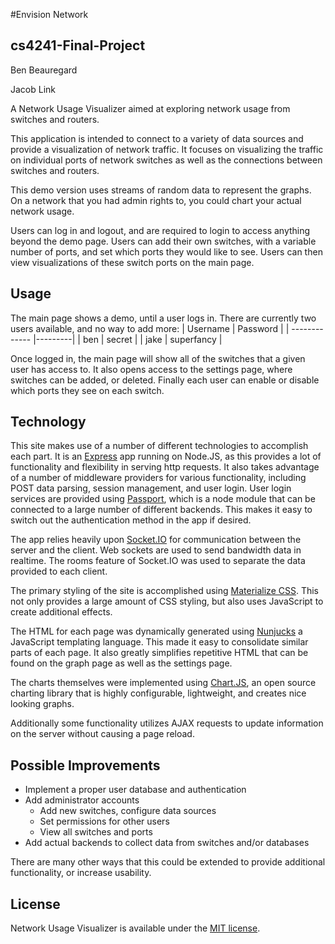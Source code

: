 #Envision Network
## cs4241-Final-Project
Ben Beauregard

Jacob Link

A Network Usage Visualizer aimed at exploring network usage from switches and routers.

This application is intended to connect to a variety of data sources and provide a visualization of network traffic. 
It focuses on visualizing the traffic on individual ports of network switches as well as the connections between 
switches and routers.

This demo version uses streams of random data to represent the graphs. On a network that you had admin rights to,
you could chart your actual network usage.

Users can log in and logout, and are required to login to access anything beyond the demo page.
Users can add their own switches, with a variable number of ports, and set which ports they would like to see.
Users can then view visualizations of these switch ports on the main page.

## Usage
The main page shows a demo, until a user logs in. There are currently two users available, and no way to add more:
| Username      | Password  | 
| ------------- |---------|
| ben | secret |
| jake | superfancy |

Once logged in, the main page will show all of the switches that a given user has access to. It also opens access to the settings page, where switches can be added, or deleted. Finally each user can enable or disable which ports they see on each switch.

## Technology
This site makes use of a number of different technologies to accomplish each part. It is an [Express](http://expressjs.com/) app running on Node.JS, as this provides a lot of functionality and flexibility in serving http requests. It also takes advantage of a number of middleware providers for various functionality, including POST data parsing, session management, and user login. User login services are provided using [Passport](http://passportjs.org/), which is a node module that can be connected to a large number of different backends. This makes it easy to switch out the authentication method in the app if desired.

The app relies heavily upon [Socket.IO](http://socket.io/) for communication between the server and the client. Web sockets are used to send bandwidth data in realtime. The rooms feature of Socket.IO was used to separate the data provided to each client.

The primary styling of the site is accomplished using [Materialize CSS](http://materializecss.com/). This not only provides a large amount of CSS styling, but also uses JavaScript to create additional effects. 

The HTML for each page was dynamically generated using [Nunjucks](https://mozilla.github.io/nunjucks/) a JavaScript templating language. This made it easy to consolidate similar parts of each page. It also greatly simplifies repetitive HTML that can be found on the graph page as well as the settings page.

The charts themselves were implemented using [Chart.JS](http://www.chartjs.org/), an open source charting library that is highly configurable, lightweight, and creates nice looking graphs.

Additionally some functionality utilizes AJAX requests to update information on the server without causing a page reload.

## Possible Improvements
* Implement a proper user database and authentication
* Add administrator accounts
  * Add new switches, configure data sources
  * Set permissions for other users
  * View all switches and ports
* Add actual backends to collect data from switches and/or databases

There are many other ways that this could be extended to provide additional functionality, or increase usability.

## License

Network Usage Visualizer is available under the [MIT license](http://opensource.org/licenses/MIT).